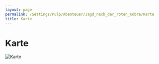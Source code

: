 ```yaml
---
layout: page
permalink: /Settings/Pulp/Abenteuer/Jagd_nach_der_roten_Kobra/Karte
title: Karte
---
```


# Karte

<img alt="Karte" src="{{ site.baseurl }}/assets/images/karten/rotekobra.png"/>

